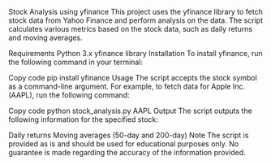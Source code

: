 Stock Analysis using yfinance
This project uses the yfinance library to fetch stock data from Yahoo Finance and perform analysis on the data. The script calculates various metrics based on the stock data, such as daily returns and moving averages.

Requirements
Python 3.x
yfinance library
Installation
To install yfinance, run the following command in your terminal:

Copy code
pip install yfinance
Usage
The script accepts the stock symbol as a command-line argument. For example, to fetch data for Apple Inc. (AAPL), run the following command:

Copy code
python stock_analysis.py AAPL
Output
The script outputs the following information for the specified stock:

Daily returns
Moving averages (50-day and 200-day)
Note
The script is provided as is and should be used for educational purposes only. No guarantee is made regarding the accuracy of the information provided.
